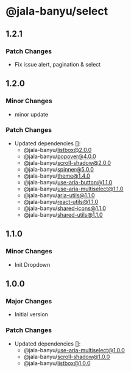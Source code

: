 # @jala-banyu/select

## 1.2.1

### Patch Changes

- Fix issue alert, pagination & select

## 1.2.0

### Minor Changes

- minor update

### Patch Changes

- Updated dependencies []:
  - @jala-banyu/listbox@2.0.0
  - @jala-banyu/popover@4.0.0
  - @jala-banyu/scroll-shadow@2.0.0
  - @jala-banyu/spinner@5.0.0
  - @jala-banyu/theme@1.4.0
  - @jala-banyu/use-aria-button@1.1.0
  - @jala-banyu/use-aria-multiselect@1.1.0
  - @jala-banyu/aria-utils@1.1.0
  - @jala-banyu/react-utils@1.1.0
  - @jala-banyu/shared-icons@1.1.0
  - @jala-banyu/shared-utils@1.1.0

## 1.1.0

### Minor Changes

- Init Dropdown

## 1.0.0

### Major Changes

- Initial version

### Patch Changes

- Updated dependencies []:
  - @jala-banyu/use-aria-multiselect@1.0.0
  - @jala-banyu/scroll-shadow@1.0.0
  - @jala-banyu/listbox@1.0.0
